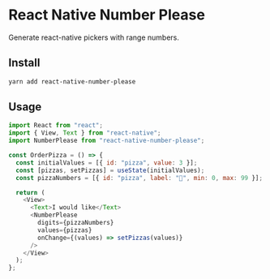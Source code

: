 # React Native Number Please

Generate react-native pickers with range numbers.

## Install

```bash
yarn add react-native-number-please
```

## Usage

```javascript
import React from "react";
import { View, Text } from "react-native";
import NumberPlease from "react-native-number-please";

const OrderPizza = () => {
  const initialValues = [{ id: "pizza", value: 3 }];
  const [pizzas, setPizzas] = useState(initialValues);
  const pizzaNumbers = [{ id: "pizza", label: "🍕", min: 0, max: 99 }];

  return (
    <View>
      <Text>I would like</Text>
      <NumberPlease
        digits={pizzaNumbers}
        values={pizzas}
        onChange={(values) => setPizzas(values)}
      />
    </View>
  );
};
```
